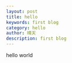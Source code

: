 ```yaml
---
layout: post
title: hello
keywords: first blog
category: hello
author: 晴天
description: first blog
---
```


<p>hello world</p>

